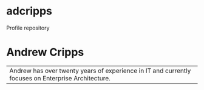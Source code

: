 # adcripps
 Profile repository
# Andrew Cripps
<table><tr><td>Andrew has over twenty years of experience in IT and currently focuses on Enterprise Architecture.</td></tr></table>
